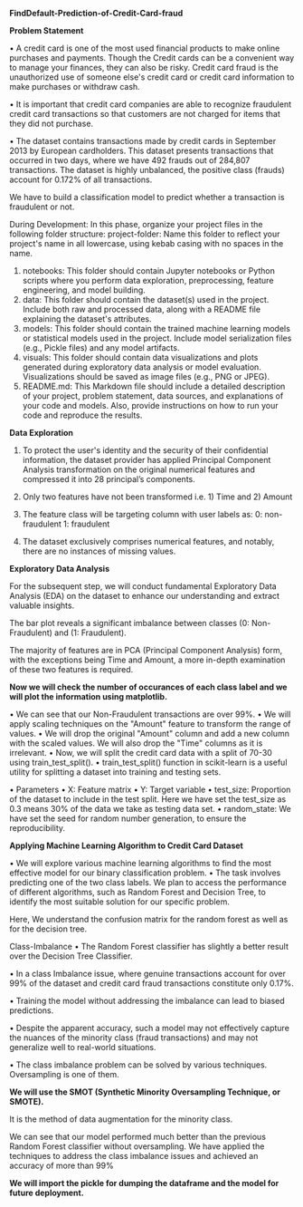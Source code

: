 **FindDefault-Prediction-of-Credit-Card-fraud**

**Problem Statement**

• A credit card is one of the most used financial products to make online purchases and payments. Though the Credit cards can be a convenient way to manage your finances, they can also be risky. Credit card fraud is the unauthorized use of someone else's credit card or credit card information to make purchases or withdraw cash.

• It is important that credit card companies are able to recognize fraudulent credit card transactions so that customers are not charged for items that they did not purchase.

• The dataset contains transactions made by credit cards in September 2013 by European cardholders. This dataset presents transactions that occurred in two days, where we have 492 frauds out of 284,807 transactions. The dataset is highly unbalanced, the positive class (frauds) account for 0.172% of all transactions.

We have to build a classification model to predict whether a transaction is fraudulent or not.

During Development: In this phase, organize your project files in the following folder structure: project-folder: Name this folder to reflect your project's name in all lowercase, using kebab casing with no spaces in the name.

1. notebooks: This folder should contain Jupyter notebooks or Python scripts where you perform data exploration, preprocessing, feature engineering, and model building.
2. data: This folder should contain the dataset(s) used in the project. Include both raw and processed data, along with a README file explaining the dataset's attributes.
3. models: This folder should contain the trained machine learning models or statistical models used in the project. Include model serialization files (e.g., Pickle files) and any model artifacts.
4. visuals: This folder should contain data visualizations and plots generated during exploratory data analysis or model evaluation. Visualizations should be saved as image files (e.g., PNG or JPEG).
5. README.md: This Markdown file should include a detailed description of your project, problem statement, data sources, and explanations of your code and models. Also, provide instructions on how to run your code and reproduce the results.


**Data Exploration**

1. To protect the user's identity and the security of their confidential information, the dataset provider has applied Principal Component Analysis transformation on the original numerical features and compressed it into 28 principal’s components.

2. Only two features have not been transformed i.e. 1) Time and 2) Amount

3. The feature class will be targeting column with user labels as: 0: non-fraudulent 1: fraudulent

4. The dataset exclusively comprises numerical features, and notably, there are no instances of missing values.


**Exploratory Data Analysis**


For the subsequent step, we will conduct fundamental Exploratory Data Analysis (EDA) on the dataset to enhance our understanding and extract valuable insights.


The bar plot reveals a significant imbalance between classes (0: Non-Fraudulent) and (1: Fraudulent).


The majority of features are in PCA (Principal Component Analysis) form, with the exceptions being Time and Amount, a more in-depth examination of these two features is required.



**Now we will check the number of occurances of each class label and we will plot the information using matplotlib.**


• We can see that our Non-Fraudulent transactions are over 99%. • We will apply scaling techniques on the "Amount" feature to transform the range of values. • We will drop the original "Amount" column and add a new column with the scaled values. We will also drop the "Time" columns as it is irrelevant. • Now, we will split the credit card data with a split of 70-30 using train_test_split(). • train_test_split() function in scikit-learn is a useful utility for splitting a dataset into training and testing sets.

• Parameters • X: Feature matrix • Y: Target variable • test_size: Proportion of the dataset to include in the test split. Here we have set the test_size as 0.3 means 30% of the data we take as testing data set. • random_state: We have set the seed for random number generation, to ensure the reproducibility.


**Applying Machine Learning Algorithm to Credit Card Dataset**


• We will explore various machine learning algorithms to find the most effective model for our binary classification problem. • The task involves predicting one of the two class labels. We plan to access the performance of different algorithms, such as Random Forest and Decision Tree, to identify the most suitable solution for our specific problem.

Here, We understand the confusion matrix for the random forest as well as for the decision tree.

Class-Imbalance 
• The Random Forest classifier has slightly a better result over the Decision Tree Classifier. 

• In a class Imbalance issue, where genuine transactions account for over 99% of the dataset and credit card fraud transactions constitute only 0.17%. 

• Training the model without addressing the imbalance can lead to biased predictions. 

• Despite the apparent accuracy, such a model may not effectively capture the nuances of the minority class (fraud transactions) and may not generalize well to real-world situations. 

• The class imbalance problem can be solved by various techniques. Oversampling is one of them.


**We will use the SMOT (Synthetic Minority Oversampling Technique, or SMOTE).**

It is the method of data augmentation for the minority class.

We can see that our model performed much better than the previous Random Forest classifier without oversampling. We have applied the techniques to address the class imbalance issues and achieved an accuracy of more than 99%


**We will import the pickle for dumping the dataframe and the model for future deployment.**







